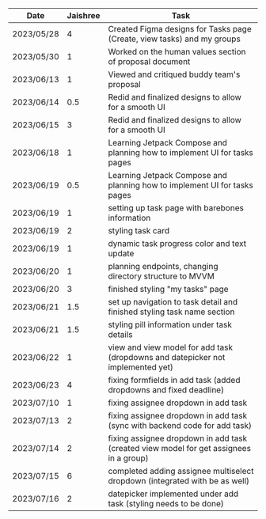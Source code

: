 | Date       | Jaishree | Task                                                                                   |
|------------|----------|----------------------------------------------------------------------------------------|
| 2023/05/28 | 4        | Created Figma designs for Tasks page (Create, view tasks) and my groups                |
| 2023/05/30 | 1        | Worked on the human values section of proposal document                                |
| 2023/06/13 | 1        | Viewed and critiqued buddy team's proposal                                             |
| 2023/06/14 | 0.5      | Redid and finalized designs to allow for a smooth UI                                   |
| 2023/06/15 | 3        | Redid and finalized designs to allow for a smooth UI                                   |
| 2023/06/18 | 1        | Learning Jetpack Compose and planning how to implement UI for tasks pages              |
| 2023/06/19 | 0.5      | Learning Jetpack Compose and planning how to implement UI for tasks pages              |
| 2023/06/19 | 1        | setting up task page with barebones information                                        |
| 2023/06/19 | 2        | styling task card                                                                      |
| 2023/06/19 | 1        | dynamic task progress color and text update                                            |
| 2023/06/20 | 1        | planning endpoints, changing directory structure to MVVM                               |
| 2023/06/20 | 3        | finished styling "my tasks" page                                                       |
| 2023/06/21 | 1.5      | set up navigation to task detail and finished styling task name section                |
| 2023/06/21 | 1.5      | styling pill information under task details                                            |
| 2023/06/22 | 1        | view and view model for add task (dropdowns and datepicker not implemented yet)        |
| 2023/06/23 | 4        | fixing formfields in add task (added dropdowns and fixed deadline)                     |
| 2023/07/10 | 1        | fixing assignee dropdown in add task                                                   |
| 2023/07/13 | 2        | fixing assignee dropdown in add task (sync with backend code for add task)             |
| 2023/07/14 | 2        | fixing assignee dropdown in add task (created view model for get assignees in a group) |
| 2023/07/15 | 6        | completed adding assignee multiselect dropdown (integrated with be as well)            |
| 2023/07/16 | 2        | datepicker implemented under add task (styling needs to be done)                       |


